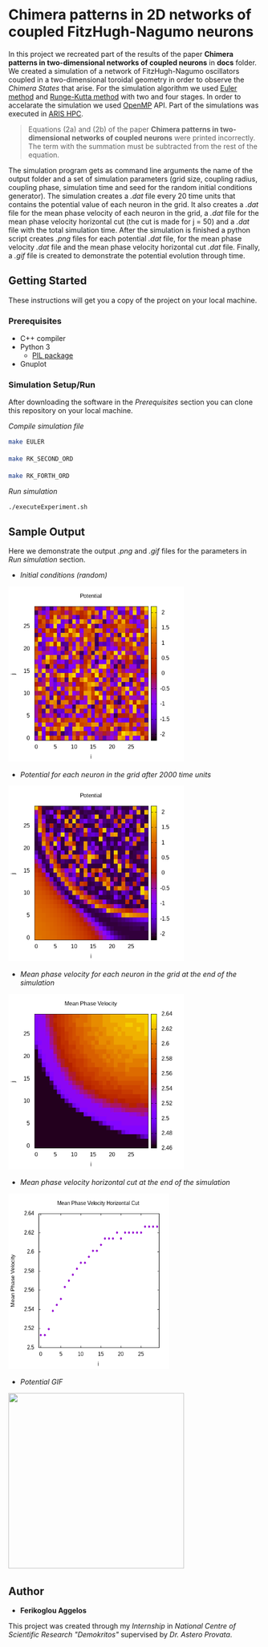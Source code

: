 # Chimera patterns in 2D networks of coupled FitzHugh-Nagumo neurons

In this project we recreated part of the results of the paper __Chimera patterns in two-dimensional networks of coupled neurons__ in __docs__ folder. We created a simulation of a network of FitzHugh-Nagumo oscillators coupled in a two-dimensional toroidal geometry in order to observe the *Chimera States* that arise. For the simulation algorithm we used [Euler method](https://en.wikipedia.org/wiki/Euler_method) and [Runge-Kutta method](https://en.wikipedia.org/wiki/Runge%E2%80%93Kutta_methods) with two and four stages. In order to accelarate the simulation we used [OpenMP](https://en.wikipedia.org/wiki/OpenMP) API. Part of the simulations was executed in [ARIS HPC](https://hpc.grnet.gr/en/supercomputer/).

> Equations (2a) and (2b) of the paper __Chimera patterns in two-dimensional networks of coupled neurons__ were printed incorrectly. The term with the summation must be subtracted from the rest of the equation.

The simulation program gets as command line arguments the name of the output folder and a set of simulation parameters (grid size, coupling radius, coupling phase, simulation time and seed for the random initial conditions generator). The simulation creates a *.dat* file every 20 time units that contains the potential value of each neuron in the grid. It also creates a *.dat* file for the mean phase velocity of each neuron in the grid, a *.dat* file for the mean phase velocity horizontal cut (the cut is made for j = 50) and a *.dat* file with the total simulation time. After the simulation is finished a python script creates *.png* files for each potential *.dat* file, for the mean phase velocity *.dat* file and the mean phase velocity horizontal cut *.dat* file. Finally, a *.gif* file is created to demonstrate the potential evolution through time.

## Getting Started

These instructions will get you a copy of the project on your local machine.

### Prerequisites

* C++ compiler
* Python 3
    - [PIL package](https://pypi.org/project/Pillow/)
* Gnuplot

### Simulation Setup/Run

After downloading the software in the *Prerequisites* section you can clone this repository on your local machine.

*Compile simulation file*

```bash
make EULER

make RK_SECOND_ORD

make RK_FORTH_ORD
```

*Run simulation*

```bash
./executeExperiment.sh
```

## Sample Output

Here we demonstrate the output *.png* and *.gif* files for the parameters in *Run simulation* section.

* *Initial conditions (random)*
<p>
    <img src="resources/SIMULATION_N_100_R_33_METHOD_RK2_SAMPLE/POT_IT_000000.png" width="350" height="350">
</p>

* *Potential for each neuron in the grid after 2000 time units*
<p>
    <img src="resources/SIMULATION_N_100_R_33_METHOD_RK2_SAMPLE/POT_IT_200000.png" width="350" height="350">
</p>

* *Mean phase velocity for each neuron in the grid at the end of the simulation*
<p>
    <img src="resources/SIMULATION_N_100_R_33_METHOD_RK2_SAMPLE/MPV.png" width="350" height="350">
</p>

* *Mean phase velocity horizontal cut at the end of the simulation*
<p>
    <img src="resources/SIMULATION_N_100_R_33_METHOD_RK2_SAMPLE/MPV_HORCUT.png" width="320" height="350">
</p>

* *Potential GIF*
<p>
    <img src="resources/SIMULATION_N_100_R_33_METHOD_RK2_SAMPLE/POT_GIF.gif" width="350" height="350">
</p>

## Author

* **Ferikoglou Aggelos**

This project was created through my *Internship* in *National Centre of Scientific Research "Demokritos"* supervised by *Dr. Astero Provata*.
